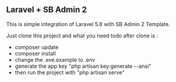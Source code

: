 ## Laravel + SB Admin 2

This is simple integration of Laravel 5.8 with SB Admin 2 Template.

Just clone this project and what you need todo after clone is :
- composer update
- composer install
- change the .eve.example to .env
- generate the app key "php artisan key:generate --ansi"
- then run the project with "php artisan serve"